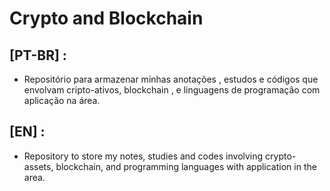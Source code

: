 # Crypto and Blockchain

## [PT-BR] : 
- Repositório para armazenar minhas anotações , estudos e códigos  que envolvam cripto-ativos, blockchain , e linguagens de programação com aplicação na área.

## [EN] :
- Repository to store my notes, studies and codes involving crypto-assets, blockchain, and programming languages ​​with application in the area.